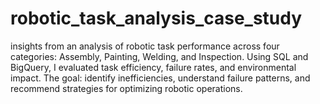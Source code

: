# robotic_task_analysis_case_study
insights from an analysis of robotic task performance across four categories: Assembly, Painting, Welding, and Inspection. Using SQL and BigQuery, I evaluated task efficiency, failure rates, and environmental impact. The goal: identify inefficiencies, understand failure patterns, and recommend strategies for optimizing robotic operations.
